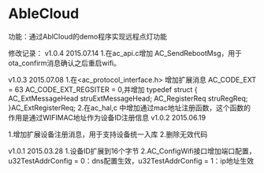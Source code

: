 # AbleCloud
功能：通过AblCloud的demo程序实现远程点灯功能

修改记录：
v1.0.4 2015.07.14
1.在ac_api.c增加 AC_SendRebootMsg，用于ota_confirm消息确认之后重启wifi。


v1.0.3 2015.07.08
1.在<ac_protocol_interface.h> 增加扩展消息 AC_CODE_EXT = 63 AC_CODE_EXT_REGSITER = 0,并增加 
typedef struct 
{
    AC_ExtMessageHead struExtMessageHead;
    AC_RegisterReq struRegReq;
}AC_ExtRegisterReq;
2.在ac_hal,c 中增加通过mac地址注册函数，这个函数的作用是通过WIFIMAC地址作为设备ID注册信息
v1.0.2  2015.06.19

1.增加扩展设备注册消息，用于支持设备统一入库
2.删除无效代码

v1.0.1 2015.03.28
1.设备ID扩展到16个字节
2.AC_ConfigWifi接口增加端口配置，u32TestAddrConfig = 0：dns配置生效，u32TestAddrConfig = 1：ip地址生效 

